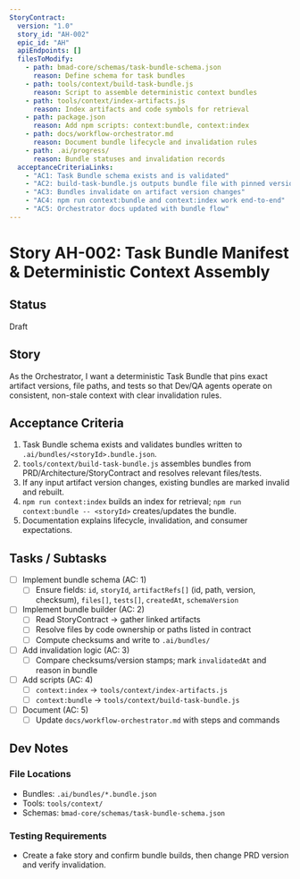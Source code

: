 ```yaml
---
StoryContract:
  version: "1.0"
  story_id: "AH-002"
  epic_id: "AH"
  apiEndpoints: []
  filesToModify:
    - path: bmad-core/schemas/task-bundle-schema.json
      reason: Define schema for task bundles
    - path: tools/context/build-task-bundle.js
      reason: Script to assemble deterministic context bundles
    - path: tools/context/index-artifacts.js
      reason: Index artifacts and code symbols for retrieval
    - path: package.json
      reason: Add npm scripts: context:bundle, context:index
    - path: docs/workflow-orchestrator.md
      reason: Document bundle lifecycle and invalidation rules
    - path: .ai/progress/
      reason: Bundle statuses and invalidation records
  acceptanceCriteriaLinks:
    - "AC1: Task Bundle schema exists and is validated"
    - "AC2: build-task-bundle.js outputs bundle file with pinned versions"
    - "AC3: Bundles invalidate on artifact version changes"
    - "AC4: npm run context:bundle and context:index work end-to-end"
    - "AC5: Orchestrator docs updated with bundle flow"
---
```


# Story AH-002: Task Bundle Manifest & Deterministic Context Assembly

## Status
Draft

## Story
As the Orchestrator, I want a deterministic Task Bundle that pins exact artifact versions, file paths, and tests so that Dev/QA agents operate on consistent, non-stale context with clear invalidation rules.

## Acceptance Criteria
1. Task Bundle schema exists and validates bundles written to `.ai/bundles/<storyId>.bundle.json`.
2. `tools/context/build-task-bundle.js` assembles bundles from PRD/Architecture/StoryContract and resolves relevant files/tests.
3. If any input artifact version changes, existing bundles are marked invalid and rebuilt.
4. `npm run context:index` builds an index for retrieval; `npm run context:bundle -- <storyId>` creates/updates the bundle.
5. Documentation explains lifecycle, invalidation, and consumer expectations.

## Tasks / Subtasks
- [ ] Implement bundle schema (AC: 1)
  - [ ] Ensure fields: `id`, `storyId`, `artifactRefs[]` (id, path, version, checksum), `files[]`, `tests[]`, `createdAt`, `schemaVersion`
- [ ] Implement bundle builder (AC: 2)
  - [ ] Read StoryContract → gather linked artifacts
  - [ ] Resolve files by code ownership or paths listed in contract
  - [ ] Compute checksums and write to `.ai/bundles/`
- [ ] Add invalidation logic (AC: 3)
  - [ ] Compare checksums/version stamps; mark `invalidatedAt` and reason in bundle
- [ ] Add scripts (AC: 4)
  - [ ] `context:index` → `tools/context/index-artifacts.js`
  - [ ] `context:bundle` → `tools/context/build-task-bundle.js`
- [ ] Document (AC: 5)
  - [ ] Update `docs/workflow-orchestrator.md` with steps and commands

## Dev Notes
### File Locations
- Bundles: `.ai/bundles/*.bundle.json`
- Tools: `tools/context/`
- Schemas: `bmad-core/schemas/task-bundle-schema.json`

### Testing Requirements
- Create a fake story and confirm bundle builds, then change PRD version and verify invalidation.

